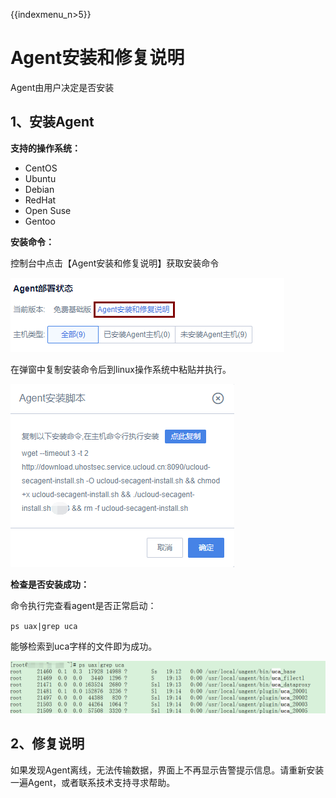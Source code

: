 {{indexmenu_n>5}}

# Agent安装和修复说明

Agent由用户决定是否安装

## 1、安装Agent

**支持的操作系统：**

  - CentOS
  - Ubuntu
  - Debian
  - RedHat
  - Open Suse
  - Gentoo

**安装命令：**

控制台中点击【Agent安装和修复说明】获取安装命令

![](/images/operation/1.png)

在弹窗中复制安装命令后到linux操作系统中粘贴并执行。

![](/images/operation/2.png)

**检查是否安装成功：**

命令执行完查看agent是否正常启动：

`ps uax|grep uca`

能够检索到uca字样的文件即为成功。

![](/images/operation/%25E5%259B%25BE%25E7%2589%25871.png)

## 2、修复说明

如果发现Agent离线，无法传输数据，界面上不再显示告警提示信息。请重新安装一遍Agent，或者联系技术支持寻求帮助。
